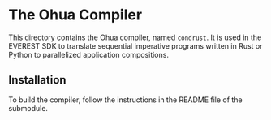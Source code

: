 # The Ohua Compiler

This directory contains the Ohua compiler, named `condrust`. It is used in the EVEREST SDK to translate sequential imperative programs written in Rust or Python to parallelized application compositions.

## Installation

To build the compiler, follow the instructions in the README file of the submodule.
